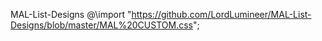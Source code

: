 MAL-List-Designs
@\import "https://github.com/LordLumineer/MAL-List-Designs/blob/master/MAL%20CUSTOM.css";
